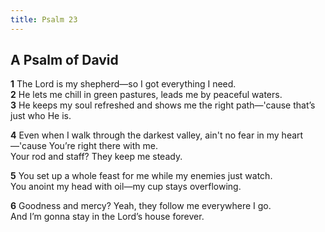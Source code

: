 ```yaml
---
title: Psalm 23
---
```


## A Psalm of David  

**1** The Lord is my shepherd—so I got everything I need.  
**2** He lets me chill in green pastures, leads me by peaceful waters.  
**3** He keeps my soul refreshed and shows me the right path—'cause that’s just who He is.  

**4** Even when I walk through the darkest valley, ain't no fear in my heart—'cause You’re right there with me.  
Your rod and staff? They keep me steady.  

**5** You set up a whole feast for me while my enemies just watch.  
You anoint my head with oil—my cup stays overflowing.  

**6** Goodness and mercy? Yeah, they follow me everywhere I go.  
And I’m gonna stay in the Lord’s house forever.  
